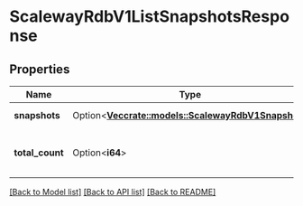 # ScalewayRdbV1ListSnapshotsResponse

## Properties

Name | Type | Description | Notes
------------ | ------------- | ------------- | -------------
**snapshots** | Option<[**Vec<crate::models::ScalewayRdbV1Snapshot>**](scaleway.rdb.v1.Snapshot.md)> | List of snapshots | [optional]
**total_count** | Option<**i64**> | Total count of snapshots available | [optional]

[[Back to Model list]](../README.md#documentation-for-models) [[Back to API list]](../README.md#documentation-for-api-endpoints) [[Back to README]](../README.md)


